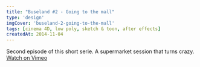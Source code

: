 ```yaml
---
title: "Buseland #2 - Going to the mall"
type: 'design'
imgCover: 'buseland-2-going-to-the-mall'
tags: [cinema 4D, low poly, sketch & toon, after effects]
createdAt: 2014-11-04
---
```

Second episode of this short serie. A supermarket session that turns crazy. [Watch on Vimeo](https://vimeo.com/112865169)
<!--more-->